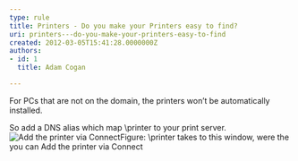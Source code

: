 ```yaml
---
type: rule
title: Printers - Do you make your Printers easy to find?
uri: printers---do-you-make-your-printers-easy-to-find
created: 2012-03-05T15:41:28.0000000Z
authors:
- id: 1
  title: Adam Cogan

---
```


 
For PCs that are not on the domain, the printers won’t be automatically installed.

So add a DNS alias which map \\printer to your print server.
![Add the printer via Connect](/ITAndNetworking/RulesToBetterWindowsServers/PublishingImages/add-printer-via-connect.jpg)Figure: \\printer takes to this window, were the you can Add the printer via Connect
